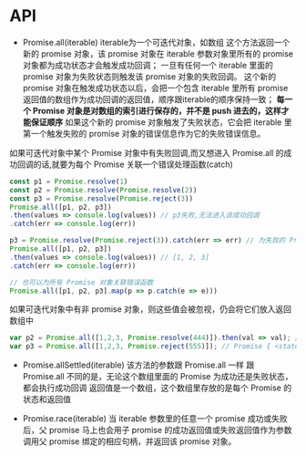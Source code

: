 # API

- Promise.all(iterable)   iterable为一个可迭代对象，如数组
这个方法返回一个新的 promise 对象，该 promise 对象在 iterable 参数对象里所有的 promise 对象都为成功状态才会触发成功回调；
一旦有任何一个 iterable 里面的 promise 对象为失败状态则触发该 promise 对象的失败回调。
这个新的 promise 对象在触发成功状态以后，会把一个包含 iterable 里所有 promise 返回值的数组作为成功回调的返回值，顺序跟iterable的顺序保持一致；
**每一个 Promise 对象是对数组的索引进行保存的，并不是 push 进去的，这样才能保证顺序**
如果这个新的 promise 对象触发了失败状态，它会把 iterable 里第一个触发失败的 promise 对象的错误信息作为它的失败错误信息。

如果可迭代对象中某个 Promise 对象中有失败回调,而又想进入 Promise.all 的成功回调的话,就要为每个 Promise 关联一个错误处理函数(catch)

```javascript
const p1 = Promise.resolve(1)
const p2 = Promise.resolve(Promise.resolve(2))
const p3 = Promise.resolve(Promise.reject(3))
Promise.all([p1, p2, p3])
.then(values => console.log(values)) // p3失败,无法进入该成功回调
.catch(err => console.log(err))

p3 = Promise.resolve(Promise.reject(3)).catch(err => err) // 为失败的 Promise 对象关联一个错误函数
Promise.all([p1, p2, p3])
.then(values => console.log(values)) // [1, 2, 3]
.catch(err => console.log(err))

// 也可以为所有 Promise 对象关联错误函数
Promise.all([p1, p2, p3].map(p => p.catch(e => e)))
```

如果可迭代对象中有非 promise 对象，则这些值会被忽视，仍会将它们放入返回数组中

```javascript
var p2 = Promise.all([1,2,3, Promise.resolve(444)]).then(val => val); // [1, 2, 3, 444]
var p3 = Promise.all([1,2,3, Promise.reject(555)]); // Promise { <state>: "rejected", <reason>: 555 }
```

- Promise.allSettled(iterable)
该方法的参数跟 Promise.all 一样
跟 Promise.all 不同的是，无论这个数组里面的 Promise 为成功还是失败状态，都会执行成功回调
返回值是一个数组，这个数组里存放的是每个 Promise 的状态和返回值

- Promise.race(iterable)
当 iterable 参数里的任意一个 promise 成功或失败后，父 promise 马上也会用子 promise 的成功返回值或失败返回值作为参数调用父 promise 绑定的相应句柄，并返回该 promise 对象。
